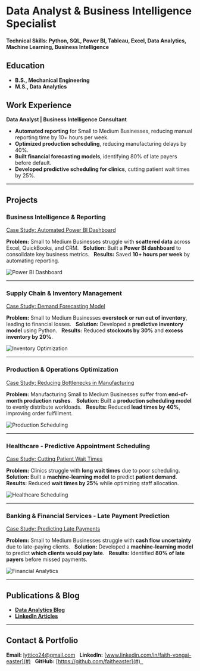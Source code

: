 # Data Analyst & Business Intelligence Specialist

#### Technical Skills: Python, SQL, Power BI, Tableau, Excel, Data Analytics, Machine Learning, Business Intelligence

## Education
- **B.S., Mechanical Engineering**  
- **M.S., Data Analytics**  

## Work Experience  
**Data Analyst | Business Intelligence Consultant**  
- **Automated reporting** for Small to Medium Businesses, reducing manual reporting time by 10+ hours per week.  
- **Optimized production scheduling**, reducing manufacturing delays by 40%.  
- **Built financial forecasting models**, identifying 80% of late payers before default.  
- **Developed predictive scheduling for clinics**, cutting patient wait times by 25%.  

---

## Projects  

### Business Intelligence & Reporting
[ Case Study: Automated Power BI Dashboard](#)  

 **Problem:** Small to Medium Businesses struggle with **scattered data** across Excel, QuickBooks, and CRM.  
 **Solution:** Built a **Power BI dashboard** to consolidate key business metrics.  
 **Results:** Saved **10+ hours per week** by automating reporting.  

![Power BI Dashboard](/assets/img/bi_dashboard.jpeg)  

---

### Supply Chain & Inventory Management  
[ Case Study: Demand Forecasting Model](#)  

 **Problem:** Small to Medium Businesses **overstock or run out of inventory**, leading to financial losses.  
 **Solution:** Developed a **predictive inventory model** using Python.  
 **Results:** Reduced **stockouts by 30%** and **excess inventory by 20%**.  

![Inventory Optimization](/assets/img/inventory_forecast.jpeg)  

---

### Production & Operations Optimization
[ Case Study: Reducing Bottlenecks in Manufacturing](#)  

 **Problem:** Manufacturing Small to Medium Businesses suffer from **end-of-month production rushes**.  
 **Solution:** Built a **production scheduling model** to evenly distribute workloads.  
 **Results:** Reduced **lead times by 40%**, improving order fulfillment.  

![Production Scheduling](/assets/img/production_optimization.jpeg)  

---

### Healthcare - Predictive Appointment Scheduling  
[ Case Study: Cutting Patient Wait Times](#)  

 **Problem:** Clinics struggle with **long wait times** due to poor scheduling.  
 **Solution:** Built a **machine-learning model** to predict **patient demand**.  
 **Results:** Reduced **wait times by 25%** while optimizing staff allocation.  

![Healthcare Scheduling](/assets/img/healthcare_analytics.jpeg)  

---

### Banking & Financial Services - Late Payment Prediction 
[ Case Study: Predicting Late Payments](#)  

 **Problem:** Small to Medium Businesses struggle with **cash flow uncertainty** due to late-paying clients.  
 **Solution:** Developed a **machine-learning model** to predict **which clients would pay late**.  
 **Results:** Identified **80% of late payers** before missed payments.  

![Financial Analytics](/assets/img/financial_forecast.jpeg)   

---

## Publications & Blog  
- **[Data Analytics Blog](https://medium.com/@faith)**  
- **[LinkedIn Articles](https://linkedin.com/in/faith)**  

---

## Contact & Portfolio  
 **Email:** lyttico24@gmail.com  
 **LinkedIn:** [www.linkedin.com/in/faith-vongai-easter](#)  
 **GitHub:** [https://github.com/faitheaster](#)  
